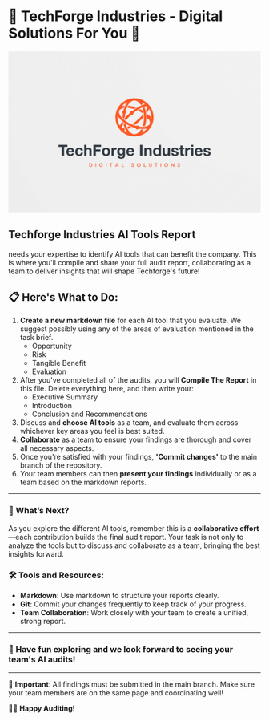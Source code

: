 # 🤖 TechForge Industries - Digital Solutions For You 🤖
![aitools1](./Images/ForgeIndustries.png)

## Techforge Industries AI Tools Report


needs your expertise to identify AI tools that can benefit the company. This is where you'll compile and share your full audit report, collaborating as a team to deliver insights that will shape Techforge's future!

## 📋 Here's What to Do:

1. **Create a new markdown file** for each AI tool that you evaluate. We suggest possibly using any of the areas of evaluation mentioned in the task brief.
      - Opportunity
      - Risk
      - Tangible Benefit
      - Evaluation
2. After you've completed all of the audits, you will **Compile The Report** in this file. Delete everything here, and then write your:
      - Executive Summary
      - Introduction
      - Conclusion and Recommendations
3. Discuss and **choose AI tools** as a team, and evaluate them across whichever key areas you feel is best suited.
4. **Collaborate** as a team to ensure your findings are thorough and cover all necessary aspects.
5. Once you're satisfied with your findings, **'Commit changes'** to the main branch of the repository.
6. Your team members can then **present your findings** individually or as a team based on the markdown reports.

---

### 🌟 What’s Next?

As you explore the different AI tools, remember this is a **collaborative effort**—each contribution builds the final audit report. Your task is not only to analyze the tools but to discuss and collaborate as a team, bringing the best insights forward.

### 🛠 Tools and Resources:
- **Markdown**: Use markdown to structure your reports clearly.
- **Git**: Commit your changes frequently to keep track of your progress.
- **Team Collaboration**: Work closely with your team to create a unified, strong report.

---

### 🎯 Have fun exploring and we look forward to seeing your team's AI audits!

---

🚨 **Important**: All findings must be submitted in the main branch. Make sure your team members are on the same page and coordinating well!

👩‍💻 **Happy Auditing!**
